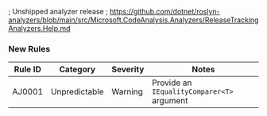 ; Unshipped analyzer release
; https://github.com/dotnet/roslyn-analyzers/blob/main/src/Microsoft.CodeAnalysis.Analyzers/ReleaseTrackingAnalyzers.Help.md

### New Rules

Rule ID | Category      | Severity | Notes
--------|---------------|----------|-------
AJ0001  | Unpredictable | Warning  | Provide an `IEqualityComparer<T>` argument
